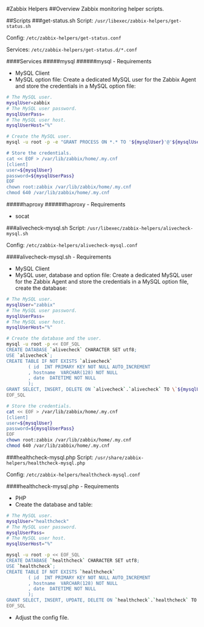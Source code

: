 #Zabbix Helpers
##Overview
Zabbix monitoring helper scripts.

##Scripts
###get-status.sh
Script: `/usr/libexec/zabbix-helpers/get-status.sh`

Config: `/etc/zabbix-helpers/get-status.conf`

Services: `/etc/zabbix-helpers/get-status.d/*.conf`

####Services
#####mysql
######mysql - Requirements
* MySQL Client
* MySQL option file:
Create a dedicated MySQL user for the Zabbix Agent and store the credentials in a MySQL option file:
```bash
# The MySQL user.
mysqlUser=zabbix
# The MySQL user password.
mysqlUserPass=
# The MySQL user host.
mysqlUserHost="%"

# Create the MySQL user.
mysql -u root -p -e "GRANT PROCESS ON *.* TO '${mysqlUser}'@'${mysqlUserHost}' IDENTIFIED BY '${mysqlUserPass}'

# Store the credentials.
cat << EOF > /var/lib/zabbix/home/.my.cnf
[client]
user=${mysqlUser}
password=${mysqlUserPass}
EOF
chown root:zabbix /var/lib/zabbix/home/.my.cnf
chmod 640 /var/lib/zabbix/home/.my.cnf
```

#####haproxy
######haproxy - Requirements
* socat

###alivecheck-mysql.sh
Script: `/usr/libexec/zabbix-helpers/alivecheck-mysql.sh`

Config: `/etc/zabbix-helpers/alivecheck-mysql.conf`

####alivecheck-mysql.sh - Requirements
* MySQL Client
* MySQL user, database and option file:
Create a dedicated MySQL user for the Zabbix Agent and store the credentials in a MySQL option file, create the database:
```bash
# The MySQL user.
mysqlUser="zabbix"
# The MySQL user password.
mysqlUserPass=
# The MySQL user host.
mysqlUserHost="%"

# Create the database and the user.
mysql -u root -p << EOF_SQL
CREATE DATABASE `alivecheck` CHARACTER SET utf8;
USE `alivecheck`;
CREATE TABLE IF NOT EXISTS `alivecheck`
        ( id  INT PRIMARY KEY NOT NULL AUTO_INCREMENT
        , hostname  VARCHAR(128) NOT NULL
        , date  DATETIME NOT NULL
        );
GRANT SELECT, INSERT, DELETE ON `alivecheck`.`alivecheck` TO \`${mysqlUser}\`@\`${mysqlUserHost}\` IDENTIFIED BY "${mysqlUserPass}"
EOF_SQL

# Store the credentials.
cat << EOF > /var/lib/zabbix/home/.my.cnf
[client]
user=${mysqlUser}
password=${mysqlUserPass}
EOF
chown root:zabbix /var/lib/zabbix/home/.my.cnf
chmod 640 /var/lib/zabbix/home/.my.cnf
```
###healthcheck-mysql.php
Script: `/usr/share/zabbix-helpers/healthcheck-mysql.php`

Config: `/etc/zabbix-helpers/healthcheck-mysql.conf`

####healthcheck-mysql.php - Requirements
* PHP
* Create the database and table:

```bash
# The MySQL user.
mysqlUser="healthcheck"
# The MySQL user password.
mysqlUserPass=
# The MySQL user host.
mysqlUserHost="%"

mysql -u root -p << EOF_SQL
CREATE DATABASE `healthcheck` CHARACTER SET utf8;
USE `healthcheck`;
CREATE TABLE IF NOT EXISTS `healthcheck`
        ( id  INT PRIMARY KEY NOT NULL AUTO_INCREMENT
        , hostname  VARCHAR(128) NOT NULL
        , date  DATETIME NOT NULL
        );
GRANT SELECT, INSERT, UPDATE, DELETE ON `healthcheck`.`healthcheck` TO \`${mysqlUser}\`@\`${mysqlUserHost}\` IDENTIFIED BY "${mysqlUserPass}";
EOF_SQL
```
* Adjust the config file. 
